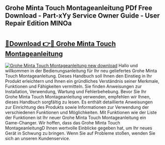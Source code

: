 ## Grohe Minta Touch Montageanleitung PDf Free Download - Part-xYy Service Owner Guide - User Repair Edition MINOa

# <h2><a href="http://df8kso.blite.top/?on=Grohe+Minta+Touch+Montageanleitung">🔗Download 👉🔴 Grohe Minta Touch Montageanleitung</a></h2>

[![Grohe Minta Touch Montageanleitung new download](https://i.imgur.com/lujVjoI.png)](http://df8kso.blite.top/?on=Grohe+Minta+Touch+Montageanleitung)
Hallo und willkommen in der Bedienungsanleitung für Ihr neu geliefertes Grohe Minta Touch Montageanleitung. Dieses Handbuch soll Ihnen den Einstieg in Ihr Produkt erleichtern und Ihnen ein gründliches Verständnis seiner Merkmale, Funktionen und Fähigkeiten vermitteln. Sie finden Anweisungen zur Installation, Verwendung, Wartung und Fehlerbehebung. Bevor Sie Ihr Grohe Minta Touch Montageanleitung verwenden, empfehlen wir Ihnen, dieses Handbuch sorgfältig zu lesen. Es enthält detaillierte Anweisungen zur Einrichtung des Produkts sowie Informationen zur Verwendung der verschiedenen Funktionen und Möglichkeiten. Mit Funktionen wie der Liste der Funktionen ist Ihr neuer Grohe Minta Touch Montageanleitung ein Game-Changer. Wir hoffen, dass das Grohe Minta Touch MontageanleitungD Ihnen wertvolle Einblicke gegeben hat, um Ihr neues Gerät in Schwung zu bringen. Wenn Sie auf Probleme stoßen, wenden Sie sich an unseren Kundenservice.
